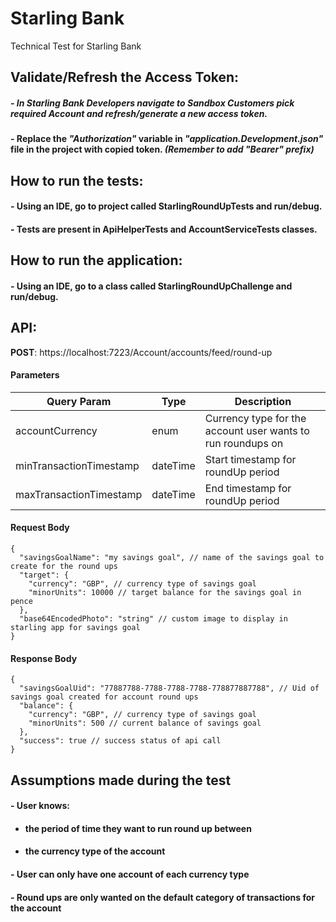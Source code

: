 # Starling Bank
Technical Test for Starling Bank

## Validate/Refresh the Access Token:
##### - In Starling Bank Developers navigate to Sandbox Customers pick required Account and refresh/generate a new access token.
#### - Replace the _"Authorization"_ variable in _"application.Development.json"_ file in the project with copied token. _(Remember to add "Bearer" prefix)_

## How to run the tests:

#### - Using an IDE, go to project called **StarlingRoundUpTests** and run/debug.
#### - Tests are present in ApiHelperTests and AccountServiceTests classes.

## How to run the application:
#### - Using an IDE, go to a class called **StarlingRoundUpChallenge** and run/debug.


## API:
**POST**: https://localhost:7223/Account/accounts/feed/round-up
#### Parameters


| Query Param             | Type     | Description                                                 |
|-------------------------|----------|-------------------------------------------------------------|
| accountCurrency         | enum     | Currency type for the account user wants to run roundups on |
| minTransactionTimestamp | dateTime | Start timestamp for roundUp period                          |
| maxTransactionTimestamp | dateTime | End timestamp for roundUp period                            |

#### Request Body

```json5
{
  "savingsGoalName": "my savings goal", // name of the savings goal to create for the round ups
  "target": {
    "currency": "GBP", // currency type of savings goal
    "minorUnits": 10000 // target balance for the savings goal in pence
  },
  "base64EncodedPhoto": "string" // custom image to display in starling app for savings goal
}
```

#### Response Body

````json5
{
  "savingsGoalUid": "77887788-7788-7788-7788-778877887788", // Uid of savings goal created for account round ups
  "balance": {
    "currency": "GBP", // currency type of savings goal
    "minorUnits": 500 // current balance of savings goal 
  },
  "success": true // success status of api call
}
````

## Assumptions made during the test
#### - User knows:
* #### the period of time they want to run round up between
* #### the currency type of the account
#### - User can only have one account of each currency type
#### - Round ups are only wanted on the default category of transactions for the account
